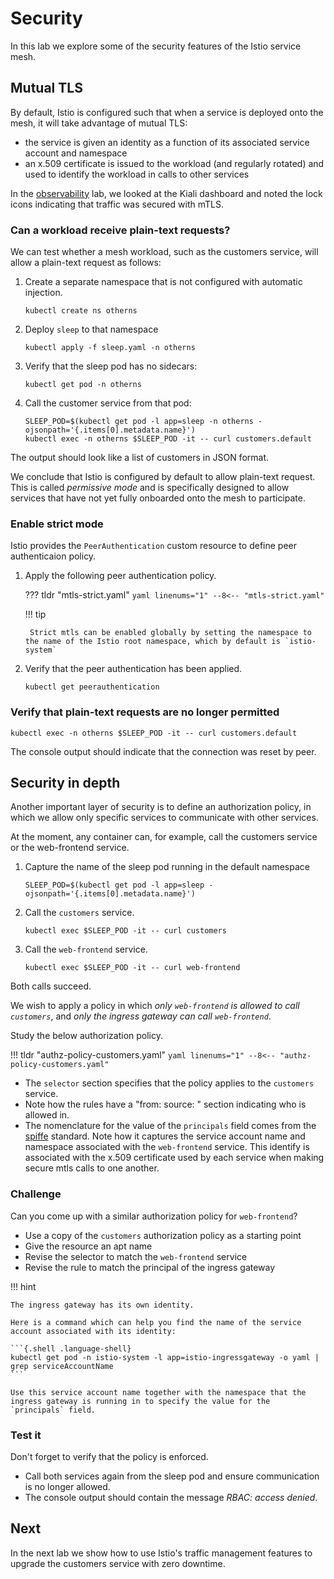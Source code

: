 # Security

In this lab we explore some of the security features of the Istio service mesh.

## Mutual TLS

By default, Istio is configured such that when a service is deployed onto the mesh, it will take advantage of mutual TLS:

- the service is given an identity as a function of its associated service account and namespace
- an x.509 certificate is issued to the workload (and regularly rotated) and used to identify the workload in calls to other services

In the [observability](dashboards.md#kiali) lab, we looked at the Kiali dashboard and noted the lock icons indicating that traffic was secured with mTLS.

### Can a workload receive plain-text requests?

We can test whether a mesh workload, such as the customers service, will allow a plain-text request as follows:

1. Create a separate namespace that is not configured with automatic injection.

    ```{.shell .language-shell}
    kubectl create ns otherns
    ```

1. Deploy `sleep` to that namespace

    ```{.shell .language-shell}
    kubectl apply -f sleep.yaml -n otherns
    ```

1. Verify that the sleep pod has no sidecars:

    ```{.shell .language-shell}
    kubectl get pod -n otherns
    ```

1. Call the customer service from that pod:

    ```{.shell .language-shell}
    SLEEP_POD=$(kubectl get pod -l app=sleep -n otherns -ojsonpath='{.items[0].metadata.name}')
    kubectl exec -n otherns $SLEEP_POD -it -- curl customers.default
    ```

The output should look like a list of customers in JSON format.

We conclude that Istio is configured by default to allow plain-text request.
This is called _permissive mode_ and is specifically designed to allow services that have not yet fully onboarded onto the mesh to participate.

### Enable strict mode

Istio provides the `PeerAuthentication` custom resource to define peer authenticaion policy.

1. Apply the following peer authentication policy.

    ??? tldr "mtls-strict.yaml"
        ```yaml linenums="1"
        --8<-- "mtls-strict.yaml"
        ```

    !!! tip

        Strict mtls can be enabled globally by setting the namespace to the name of the Istio root namespace, which by default is `istio-system`

1. Verify that the peer authentication has been applied.

    ```{.shell .language-shell}
    kubectl get peerauthentication
    ```

### Verify that plain-text requests are no longer permitted

```{.shell .language-shell}
kubectl exec -n otherns $SLEEP_POD -it -- curl customers.default
```

The console output should indicate that the connection was reset by peer.


## Security in depth

Another important layer of security is to define an authorization policy, in which we allow only specific services to communicate with other services.

At the moment, any container can, for example, call the customers service or the web-frontend service.

1. Capture the name of the sleep pod running in the default namespace

    ```{.shell .language-shell}
    SLEEP_POD=$(kubectl get pod -l app=sleep -ojsonpath='{.items[0].metadata.name}')
    ```

1. Call the `customers` service.

    ```{.shell .language-shell}
    kubectl exec $SLEEP_POD -it -- curl customers
    ```

1. Call the `web-frontend` service.

    ```{.shell .language-shell}
    kubectl exec $SLEEP_POD -it -- curl web-frontend
    ```

Both calls succeed.

We wish to apply a policy in which _only `web-frontend` is allowed to call `customers`_, and _only the ingress gateway can call `web-frontend`_.

Study the below authorization policy.

!!! tldr "authz-policy-customers.yaml"
    ```yaml linenums="1"
    --8<-- "authz-policy-customers.yaml"
    ```

- The `selector` section specifies that the policy applies to the `customers` service.
- Note how the rules have a "from: source: " section indicating who is allowed in.
- The nomenclature for the value of the `principals` field comes from the [spiffe](https://spiffe.io/) standard.  Note how it captures the service account name and namespace associated with the `web-frontend` service.  This identify is associated with the x.509 certificate used by each service when making secure mtls calls to one another.

### Challenge

Can you come up with a similar authorization policy for `web-frontend`?

- Use a copy of the `customers` authorization policy as a starting point
- Give the resource an apt name
- Revise the selector to match the `web-frontend` service
- Revise the rule to match the principal of the ingress gateway

!!! hint

    The ingress gateway has its own identity.

    Here is a command which can help you find the name of the service account associated with its identity:

    ```{.shell .language-shell}
    kubectl get pod -n istio-system -l app=istio-ingressgateway -o yaml | grep serviceAccountName
    ```

    Use this service account name together with the namespace that the ingress gateway is running in to specify the value for the `principals` field.


### Test it

Don't forget to verify that the policy is enforced.

- Call both services again from the sleep pod and ensure communication is no longer allowed.
- The console output should contain the message _RBAC: access denied_.

## Next

In the next lab we show how to use Istio's traffic management features to upgrade the customers service with zero downtime.
